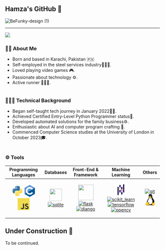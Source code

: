 ## Hamza's GitHub 👋
![BeFunky-design (1)](https://github.com/SelfTaught-HamzaCodes/SelfTaught-HamzaCodes/assets/123310424/68baab30-7915-4d3b-987b-3d16ae6796a3)
***

![](https://komarev.com/ghpvc/?username=SelfTaught-HamzaCodes&color=lightgrey&style=plastic)

### 🧑🏽 About Me
- Born and based in Karachi, Pakistan :pakistan:
- Self-employed in the steel services industry👨🏽‍💼.
- Loved playing video games 🎮.
- Passionate about technology ⚙.
- Active runner 🏃🏽‍♂️.
<br></br>
### 👨🏼‍💻 Technical Background 
- Began self-taught tech journey in January 2022👨‍🎓.
- Achieved Certified Entry-Level Python Programmer status📜.
- Developed automated solutions for the family business⚙.
- Enthusiastic about AI and computer program crafting 🤖.
- Commenced Computer Science studies at the University of London in October 2023🎓.
<br></br>
### ⚙ Tools
| **Programming Languages** | **Databases** | **Front-End & Framework** | **Machine Learning** | **Others** |
|:-------------------------:|:------------:|:------------------------:|:------------------:|:---------:|
| <p align="center"><a href="https://www.python.org" target="_blank" rel="noreferrer"><img src="https://raw.githubusercontent.com/devicons/devicon/master/icons/python/python-original.svg" alt="python" width="40" height="40"/></a><a href="https://www.cprogramming.com/" target="_blank" rel="noreferrer"><img src="https://raw.githubusercontent.com/devicons/devicon/master/icons/c/c-original.svg" alt="c" width="40" height="40"/></a><a href="https://developer.mozilla.org/en-US/docs/Web/JavaScript" target="_blank" rel="noreferrer"><img src="https://raw.githubusercontent.com/devicons/devicon/master/icons/javascript/javascript-original.svg" alt="javascript" width="40" height="40"/></a></p> | <p align="center"><img src="https://github.com/SelfTaught-HamzaCodes/SelfTaught-HamzaCodes/assets/123310424/bb909c24-64a4-4031-8b81-829cb6f0d4dd" width="40" height="40"/><a href="https://www.sqlite.org/" target="_blank" rel="noreferrer"><img src="https://www.vectorlogo.zone/logos/sqlite/sqlite-icon.svg" alt="sqlite" width="40" height="40"/></a></p> | <p align="center"><img src="https://github.com/SelfTaught-HamzaCodes/SelfTaught-HamzaCodes/assets/123310424/35dbf771-d71c-4f55-9ef6-5bd08398df23" width="50" height="50"/><a href="https://flask.palletsprojects.com/" target="_blank" rel="noreferrer"><img src="https://www.vectorlogo.zone/logos/pocoo_flask/pocoo_flask-icon.svg" alt="flask" width="40" height="40"/></a><a href="https://www.djangoproject.com/" target="_blank" rel="noreferrer"><img src="https://cdn.worldvectorlogo.com/logos/django.svg" alt="django" width="40" height="40"/></a></p> | <p align="center"><a href="https://pandas.pydata.org/" target="_blank" rel="noreferrer"><img src="https://raw.githubusercontent.com/devicons/devicon/2ae2a900d2f041da66e950e4d48052658d850630/icons/pandas/pandas-original.svg" alt="pandas" width="40" height="40"/></a><a href="https://scikit-learn.org/" target="_blank" rel="noreferrer"><img src="https://upload.wikimedia.org/wikipedia/commons/0/05/Scikit_learn_logo_small.svg" alt="scikit_learn" width="40" height="40"/></a><a href="https://www.tensorflow.org" target="_blank" rel="noreferrer"><img src="https://www.vectorlogo.zone/logos/tensorflow/tensorflow-icon.svg" alt="tensorflow" width="40" height="40"/></a><a href="https://opencv.org/" target="_blank" rel="noreferrer"><img src="https://www.vectorlogo.zone/logos/opencv/opencv-icon.svg" alt="opencv" width="40" height="40"/></a></p> | <p align="center"><a href="https://git-scm.com/" target="_blank" rel="noreferrer"><img src="https://www.vectorlogo.zone/logos/git-scm/git-scm-icon.svg" alt="git" width="40" height="40"/></a><a href="https://www.linux.org/" target="_blank" rel="noreferrer"><img src="https://raw.githubusercontent.com/devicons/devicon/master/icons/linux/linux-original.svg" alt="linux" width="40" height="40"/></a></p> |

   
  
  

## Under Construction 🚧
To be continued.
